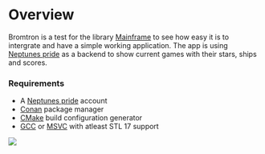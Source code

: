 # Overview
Bromtron is a test for the library [Mainframe](https://github.com/Goofy-Penguin/Mainframe) to see how easy it is to intergrate and have a simple working application.
The app is using [Neptunes pride](https://np.ironhelmet.com/) as a backend to show current games with their stars, ships and scores.

### Requirements
* A [Neptunes pride](https://np.ironhelmet.com/) account
* [Conan](https://conan.io/) package manager
* [CMake](https://cmake.org/) build configuration generator
* [GCC](https://gcc.gnu.org/) or [MSVC](https://visualstudio.microsoft.com/) with atleast STL 17 support

![](https://4o3.nl/2020-05-07_nUK6TbN2B0.png)
